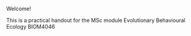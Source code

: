 Welcome! 

This is a practical handout for the MSc module Evolutionary Behavioural Ecology BIOM4046
